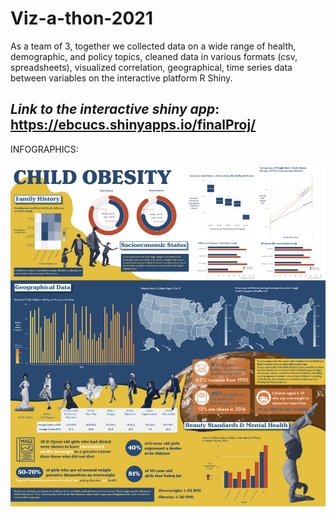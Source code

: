 # Viz-a-thon-2021

As a team of 3, together we collected data on a wide range of health, demographic, and policy topics, cleaned data in various formats (csv, spreadsheets), visualized correlation, geographical, time series data between variables on the interactive platform R Shiny.

## ***Link to the interactive shiny app***: https://ebcucs.shinyapps.io/finalProj/

INFOGRAPHICS:

![](https://github.com/irenechang1510/Viz-a-thon-2021/blob/main/Viz-a-thon.png)
